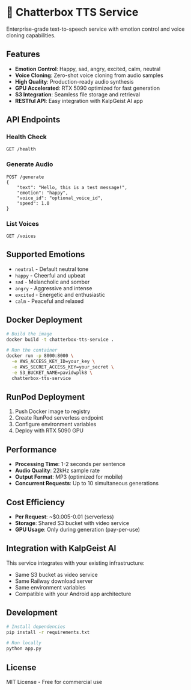 # 🎤 Chatterbox TTS Service

Enterprise-grade text-to-speech service with emotion control and voice cloning capabilities.

## Features

- **Emotion Control**: Happy, sad, angry, excited, calm, neutral
- **Voice Cloning**: Zero-shot voice cloning from audio samples
- **High Quality**: Production-ready audio synthesis
- **GPU Accelerated**: RTX 5090 optimized for fast generation
- **S3 Integration**: Seamless file storage and retrieval
- **RESTful API**: Easy integration with KalpGeist AI app

## API Endpoints

### Health Check
```
GET /health
```

### Generate Audio
```
POST /generate
{
    "text": "Hello, this is a test message!",
    "emotion": "happy",
    "voice_id": "optional_voice_id",
    "speed": 1.0
}
```

### List Voices
```
GET /voices
```

## Supported Emotions

- `neutral` - Default neutral tone
- `happy` - Cheerful and upbeat
- `sad` - Melancholic and somber
- `angry` - Aggressive and intense
- `excited` - Energetic and enthusiastic
- `calm` - Peaceful and relaxed

## Docker Deployment

```bash
# Build the image
docker build -t chatterbox-tts-service .

# Run the container
docker run -p 8000:8000 \
  -e AWS_ACCESS_KEY_ID=your_key \
  -e AWS_SECRET_ACCESS_KEY=your_secret \
  -e S3_BUCKET_NAME=pavidwplk8 \
  chatterbox-tts-service
```

## RunPod Deployment

1. Push Docker image to registry
2. Create RunPod serverless endpoint
3. Configure environment variables
4. Deploy with RTX 5090 GPU

## Performance

- **Processing Time**: 1-2 seconds per sentence
- **Audio Quality**: 22kHz sample rate
- **Output Format**: MP3 (optimized for mobile)
- **Concurrent Requests**: Up to 10 simultaneous generations

## Cost Efficiency

- **Per Request**: ~$0.005-0.01 (serverless)
- **Storage**: Shared S3 bucket with video service
- **GPU Usage**: Only during generation (pay-per-use)

## Integration with KalpGeist AI

This service integrates with your existing infrastructure:
- Same S3 bucket as video service
- Same Railway download server
- Same environment variables
- Compatible with your Android app architecture

## Development

```bash
# Install dependencies
pip install -r requirements.txt

# Run locally
python app.py
```

## License

MIT License - Free for commercial use